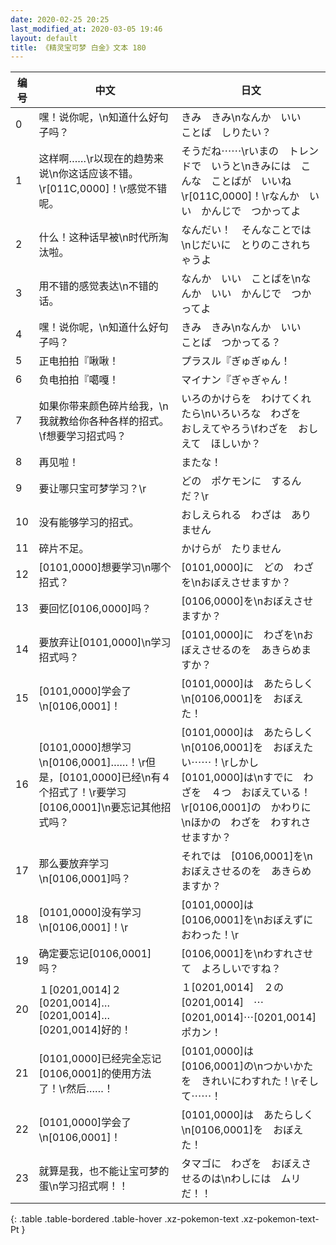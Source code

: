 ```yaml
---
date: 2020-02-25 20:25
last_modified_at: 2020-03-05 19:46
layout: default
title: 《精灵宝可梦 白金》文本 180
---
```

| 编号 | 中文 | 日文 |
| ---- | ---- | ---- |
| 0 | 嘿！说你呢，\n知道什么好句子吗？ | きみ　きみ\nなんか　いい　ことば　しりたい？ |
| 1 | 这样啊……\r以现在的趋势来说\n你这话应该不错。\r[011C,0000]！\r感觉不错呢。 | そうだね⋯⋯\rいまの　トレンドで　いうと\nきみには　こんな　ことばが　いいね\r[011C,0000]！\rなんか　いい　かんじで　つかってよ |
| 2 | 什么！这种话早被\n时代所淘汰啦。 | なんだい！　そんなことでは\nじだいに　とりのこされちゃうよ |
| 3 | 用不错的感觉表达\n不错的话。 | なんか　いい　ことばを\nなんか　いい　かんじで　つかってよ |
| 4 | 嘿！说你呢，\n知道什么好句子吗？ | きみ　きみ\nなんか　いい　ことば　つかってる？ |
| 5 | 正电拍拍『啾啾！ | プラスル『ぎゅぎゅん！ |
| 6 | 负电拍拍『噶嘎！ | マイナン『ぎゃぎゃん！ |
| 7 | 如果你带来颜色碎片给我，\n我就教给你各种各样的招式。\f想要学习招式吗？ | いろのかけらを　わけてくれたら\nいろいろな　わざを　おしえてやろう\fわざを　おしえて　ほしいか？ |
| 8 | 再见啦！ | またな！ |
| 9 | 要让哪只宝可梦学习？\r | どの　ポケモンに　するんだ？\r |
| 10 | 没有能够学习的招式。 | おしえられる　わざは　ありません |
| 11 | 碎片不足。 | かけらが　たりません |
| 12 | [0101,0000]想要学习\n哪个招式？ | [0101,0000]に　どの　わざを\nおぼえさせますか？ |
| 13 | 要回忆[0106,0000]吗？ | [0106,0000]を\nおぼえさせますか？ |
| 14 | 要放弃让[0101,0000]\n学习招式吗？ | [0101,0000]に　わざを\nおぼえさせるのを　あきらめますか？ |
| 15 | [0101,0000]学会了\n[0106,0001]！ | [0101,0000]は　あたらしく\n[0106,0001]を　おぼえた！ |
| 16 | [0101,0000]想学习\n[0106,0001]……！\r但是，[0101,0000]已经\n有４个招式了！\r要学习[0106,0001]\n要忘记其他招式吗？ | [0101,0000]は　あたらしく\n[0106,0001]を　おぼえたい⋯⋯！\rしかし　[0101,0000]は\nすでに　わざを　４つ　おぼえている！\r[0106,0001]の　かわりに\nほかの　わざを　わすれさせますか？ |
| 17 | 那么要放弃学习\n[0106,0001]吗？ | それでは　[0106,0001]を\nおぼえさせるのを　あきらめますか？ |
| 18 | [0101,0000]没有学习\n[0106,0001]！\r | [0101,0000]は　[0106,0001]を\nおぼえずに　おわった！\r |
| 19 | 确定要忘记[0106,0001]吗？ | [0106,0001]を\nわすれさせて　よろしいですね？ |
| 20 | １[0201,0014]２[0201,0014]…[0201,0014]…[0201,0014]好的！ | １[0201,0014]　２の[0201,0014]　⋯[0201,0014]⋯[0201,0014]　ポカン！ |
| 21 | [0101,0000]已经完全忘记[0106,0001]的使用方法了！\r然后……！ | [0101,0000]は　[0106,0001]の\nつかいかたを　きれいにわすれた！\rそして⋯⋯！ |
| 22 | [0101,0000]学会了\n[0106,0001]！ | [0101,0000]は　あたらしく\n[0106,0001]を　おぼえた！ |
| 23 | 就算是我，也不能让宝可梦的蛋\n学习招式啊！！ | タマゴに　わざを　おぼえさせるのは\nわしには　ムリ　だ！！ |
{: .table .table-bordered .table-hover .xz-pokemon-text .xz-pokemon-text-Pt }